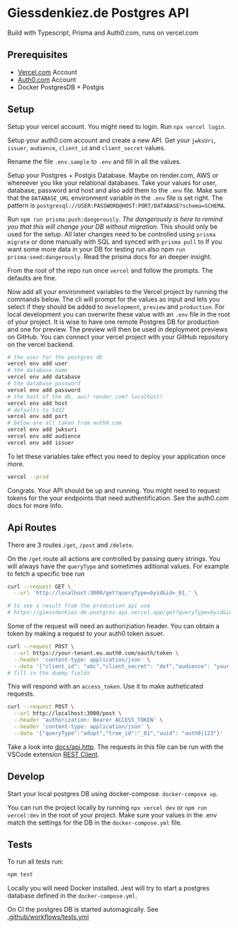 # Giessdenkiez.de Postgres API

Build with Typescript, Prisma and Auth0.com, runs on vercel.com

## Prerequisites

- [Vercel.com](https://vercel.com) Account
- [Auth0.com](https://auth0.com) Account
- Docker PostgresDB + Postgis

## Setup 


Setup your vercel account. You might need to login. Run `npx vercel login`.

Setup your auth0.com account and create a new API. Get your `jwksUri`, `issuer`, `audience`, `client_id` and `client_secret` values.

Rename the file `.env.sample` to `.env` and fill in all the values.

Setup your Postgres + Postgis Database. Maybe on render.com, AWS or whereever you like your relational databases. Take your values for user, database, password and host and also add them to the `.env` file. Make sure that the `DATABASE_URL` environment variable in the `.env` file is set right. The pattern is `postgresql://USER:PASSWORD@HOST:PORT/DATABASE?schema=SCHEMA`.


Run `npm run prisma:push:dangerously`. *The dangerously is here to remind you that this will change your DB without migration.* This should only be used for the setup. All later changes need to be controlled using `prisma migrate` or done manually with SQL and synced with `prisma pull` to 
If you want some more data in your DB for testing run also npm `run prisma:seed:dangerously`. Read the prisma docs for an deeper insight.

From the root of the repo run once `vercel` and follow the prompts. The defaults are fine.

Now add all your environment variables to the Vercel project by running the commands below. The cli will prompt for the values as input and lets you select if they should be added to `development`, `preview` and `production`. For local development you can overwrite these value with an `.env` file in the root of your project. It is wise to have one remote Postgres DB for production and one for preview. The preview will then be used in deployment previews on GitHub. You can connect your vercel project with your GitHub repository on the vercel backend.

```bash
# the user for the postgres db
vercel env add user
# the database name
vercel env add database
# the database password
vercel env add password
# the host of the db, aws? render.com? localhost?
vercel env add host
# defaults to 5432
vercel env add port
# below are all taken from auth0.com
vercel env add jwksuri
vercel env add audience
vercel env add issuer
```

To let these variables take effect you need to deploy your application once more.

```bash
vercel --prod
```

Congrats. Your API should be up and running. You might need to request tokens for the your endpoints that need authentification. See the auth0.com docs for more info.

## Api Routes

There are 3 routes `/get`, `/post` and `/delete`.

On the `/get` route all actions are controlled by passing query strings. You will always have the `queryType` and sometimes aditional values. For example to fetch a specific tree run

```bash
curl --request GET \
  --url 'http://localhost:3000/get?queryType=byid&id=_01_' \

# to see a result from the prodcution api use
# https://giessdenkiez-de-postgres-api.vercel.app/get?queryType=byid&id=_0001wka6l
```

Some of the request will need an authoriziation header. You can obtain a token by making a request to your auth0 token issuer.

```bash
curl --request POST \
  --url https://your-tenant.eu.auth0.com/oauth/token \
  --header 'content-type: application/json' \
  --data '{"client_id": "abc","client_secret": "def","audience": "your-audience","grant_type": "client_credentials"}'
# fill in the dummy fields
```

This will respond with an `access_token`. Use it to make autheticated requests.

```bash
curl --request POST \
  --url http://localhost:3000/post \
  --header 'authorization: Bearer ACCESS_TOKEN' \
  --header 'content-type: application/json' \
  --data '{"queryType":"adopt","tree_id":"_01","uuid": "auth0|123"}'
```

Take a look into [docs/api.http](./docs/api.http). The requests in this file can be run with the VSCode extension [REST Client](https://marketplace.visualstudio.com/items?itemName=humao.rest-client).


## Develop

Start your local postgres DB using docker-compose. `docker-compose up`.

You can run the project locally by running `npx vercel dev` or `npm run vercel:dev` in the root of your project. Make sure your values in the .env match the settings for the DB in the `docker-compose.yml` file.


## Tests

To run all tests run:

```bash
npm test
```

Locally you will need Docker installed. Jest will try to start a postgres database defined in the `docker-compose.yml`.

On CI the postgres DB is started automagically. See [.github/workflows/tests.yml](.github/workflows/tests.yml)
